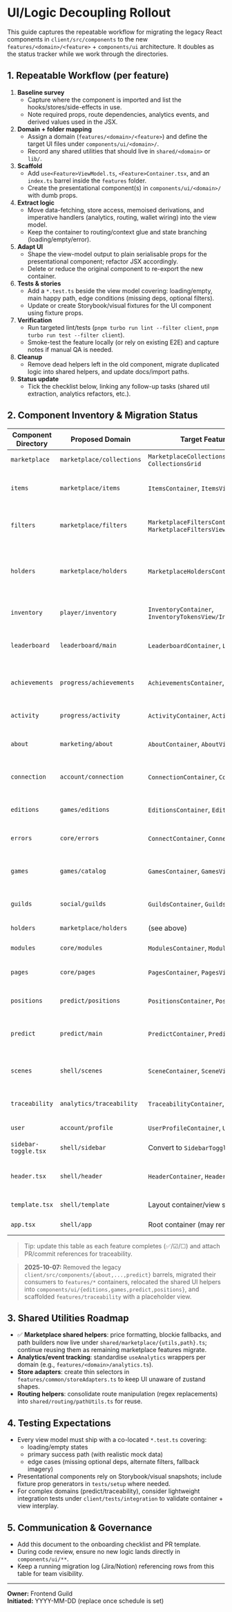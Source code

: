 # UI/Logic Decoupling Rollout

This guide captures the repeatable workflow for migrating the legacy React components in `client/src/components` to the new `features/<domain>/<feature>` + `components/ui` architecture. It doubles as the status tracker while we work through the directories.

## 1. Repeatable Workflow (per feature)

1. **Baseline survey**
   - Capture where the component is imported and list the hooks/stores/side-effects in use.
   - Note required props, route dependencies, analytics events, and derived values used in the JSX.
2. **Domain + folder mapping**
   - Assign a domain (`features/<domain>/<feature>`) and define the target UI files under `components/ui/<domain>/`.
   - Record any shared utilities that should live in `shared/<domain>` or `lib/`.
3. **Scaffold**
   - Add `use<Feature>ViewModel.ts`, `<Feature>Container.tsx`, and an `index.ts` barrel inside the `features` folder.
   - Create the presentational component(s) in `components/ui/<domain>/` with dumb props.
4. **Extract logic**
   - Move data-fetching, store access, memoised derivations, and imperative handlers (analytics, routing, wallet wiring) into the view model.
   - Keep the container to routing/context glue and state branching (loading/empty/error).
5. **Adapt UI**
   - Shape the view-model output to plain serialisable props for the presentational component; refactor JSX accordingly.
   - Delete or reduce the original component to re-export the new container.
6. **Tests & stories**
   - Add a `*.test.ts` beside the view model covering: loading/empty, main happy path, edge conditions (missing deps, optional filters).
   - Update or create Storybook/visual fixtures for the UI component using fixture props.
7. **Verification**
   - Run targeted lint/tests (`pnpm turbo run lint --filter client`, `pnpm turbo run test --filter client`).
   - Smoke-test the feature locally (or rely on existing E2E) and capture notes if manual QA is needed.
8. **Cleanup**
   - Remove dead helpers left in the old component, migrate duplicated logic into shared helpers, and update docs/import paths.
9. **Status update**
   - Tick the checklist below, linking any follow-up tasks (shared util extraction, analytics refactors, etc.).

## 2. Component Inventory & Migration Status

| Component Directory      | Proposed Domain        | Target Feature(s) / View(s)                              | Current Status | Follow-ups |
|-------------------------|------------------------|-----------------------------------------------------------|----------------|------------|
| `marketplace`           | `marketplace/collections` | `MarketplaceCollectionsContainer`, `CollectionsGrid`      | ✅ completed   | Tests in place |
| `items`                 | `marketplace/items`     | `ItemsContainer`, `ItemsView`                             | ✅ completed   | View-model + UI split, price utils pending extraction |
| `filters`               | `marketplace/filters`   | `MarketplaceFiltersContainer`, `MarketplaceFiltersView`   | ✅ completed   | Monitor shared metadata utilities with items/holders |
| `holders`               | `marketplace/holders`   | `MarketplaceHoldersContainer`, `HoldersView`              | ✅ completed   | Shares metadata filters; consider navigation hooks later |
| `inventory`             | `player/inventory`      | `InventoryContainer`, `InventoryTokensView/InventoryCollectionsView` | ✅ completed   | Additional UX (navigation) hooks optional |
| `leaderboard`           | `leaderboard/main`      | `LeaderboardContainer`, `LeaderboardView`                 | ✅ completed   | Consider enhanced virtualization later |
| `achievements`          | `progress/achievements` | `AchievementsContainer`, `AchievementsView`               | ✅ completed   | Monitor pin/unpin UX for additional feedback |
| `activity`              | `progress/activity`     | `ActivityContainer`, `ActivityView`                       | ✅ completed   | Consider websocket streaming later |
| `about`                 | `marketing/about`       | `AboutContainer`, `AboutView`                             | ✅ completed   | Metrics chart still relies on existing hook |
| `connection`            | `account/connection`    | `ConnectionContainer`, `ConnectionView`                   | ✅ completed   | Observe analytics events for failures |
| `editions`              | `games/editions`        | `EditionsContainer`, `EditionsList`                       | ☐ pending      | Shares collection hooks |
| `errors`                | `core/errors`           | `ConnectContainer`, `ConnectView`                         | ✅ completed   | Replace static copy if brand updates |
| `games`                 | `games/catalog`         | `GamesContainer`, `GamesView`                             | ✅ completed   | Consider reintroducing search filtering if needed |
| `guilds`                | `social/guilds`         | `GuildsContainer`, `GuildsView`                           | ✅ completed   | Expand once guilds feature ships |
| `holders`               | `marketplace/holders`   | (see above)                                               | ☐ pending      | |
| `modules`               | `core/modules`          | `ModulesContainer`, `ModulesView`                         | ☐ pending      | Evaluate if shared util |
| `pages`                 | `core/pages`            | `PagesContainer`, `PagesView`                             | ☐ pending      | Might be routing wrappers |
| `positions`             | `predict/positions`     | `PositionsContainer`, `PositionsView`                     | ✅ completed   | Replace static data when API ready |
| `predict`               | `predict/main`          | `PredictContainer`, `PredictView`                         | ✅ completed   | Replace mock cards when predictive data exists |
| `scenes`                | `shell/scenes`          | `SceneContainer`, `SceneView`                             | ☐ pending      | Each scene may map to different domain |
| `traceability`          | `analytics/traceability`| `TraceabilityContainer`, `TraceabilityView`               | ☐ pending      | Heavy data viz; plan incremental |
| `user`                  | `account/profile`       | `UserProfileContainer`, `UserProfileView`                 | ☐ pending      | Connects to player store |
| `sidebar-toggle.tsx`    | `shell/sidebar`         | Convert to `SidebarToggle` UI-only component              | ☐ pending      | Likely small tweak |
| `header.tsx`            | `shell/header`          | `HeaderContainer`, `HeaderView`                           | ✅ completed   | Further enhancements: global nav analytics |
| `template.tsx`          | `shell/template`        | Layout container/view split                               | ☐ pending      | Check for router deps |
| `app.tsx`               | `shell/app`             | Root container (may remain orchestrator)                  | ☐ evaluate     | Possibly out of scope |

> Tip: update this table as each feature completes (✅/☑/☐) and attach PR/commit references for traceability.

> **2025-10-07:** Removed the legacy `client/src/components/{about,...,predict}` barrels, migrated their consumers to `features/*` containers, relocated the shared UI helpers into `components/ui/{editions,games,predict,positions}`, and scaffolded `features/traceability` with a placeholder view.

## 3. Shared Utilities Roadmap

- ✅ **Marketplace shared helpers**: price formatting, blockie fallbacks, and path builders now live under `shared/marketplace/{utils,path}.ts`; continue reusing them as remaining marketplace features migrate.
- **Analytics/event tracking**: standardise `useAnalytics` wrappers per domain (e.g., `features/<domain>/analytics.ts`).
- **Store adapters**: create thin selectors in `features/common/storeAdapters.ts` to keep UI unaware of zustand shapes.
- **Routing helpers**: consolidate route manipulation (regex replacements) into `shared/routing/pathUtils.ts` for reuse.

## 4. Testing Expectations

- Every view model must ship with a co-located `*.test.ts` covering:
  - loading/empty states
  - primary success path (with realistic mock data)
  - edge cases (missing optional deps, alternate filters, fallback imagery)
- Presentational components rely on Storybook/visual snapshots; include fixture prop generators in `tests/setup` where needed.
- For complex domains (predict/traceability), consider lightweight integration tests under `client/tests/integration` to validate container + view interplay.

## 5. Communication & Governance

- Add this document to the onboarding checklist and PR template.
- During code review, ensure no new logic lands directly in `components/ui/**`.
- Keep a running migration log (Jira/Notion) referencing rows from this table for team visibility.

---

**Owner:** Frontend Guild  
**Initiated:** YYYY-MM-DD (replace once schedule is set)
